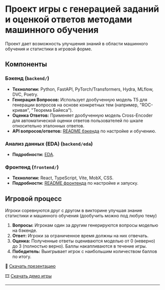 # Проект игры с генерацией заданий и оценкой ответов методами машинного обучения

Проект дает возможность улучшения знаний в области машинного обучения  и статистики в игровой форме.

## Компоненты

### Бэкенд (`backend/`)

-   **Технологии:** Python, FastAPI, PyTorch/Transformers, Hydra, MLflow, DVC, Poetry.
-   **Генерация Вопросов:** Использует дообученную модель T5 для генерации вопросов на основе конкретных тем (например, "ROC-кривая", "Теорема Байеса").
-   **Оценка Ответов:** Применяет дообученную модель Cross-Encoder для автоматической оценки ответов пользователей по шкале относительно эталонных ответов.
-   **API вопросов/ответов:** [README бэкенда](./backend/README.md) по настройке и обучению.

### Анализ данных (EDA) (`backend/eda`)

-   **Подробности:** [EDA](./backend/eda/EDA.md).

### Фронтенд (`frontend/`)

-   **Технологии:** React, TypeScript, Vite, MobX, CSS.
-   **Подробности:** [README фронтенда](./frontend/README.md) по настройке и запуску.

## Игровой процесс

Игроки соревнуются друг с другом в викторине улучшая знание статистики и машинного обучения (дообучить можно под любую тему)

1. **Вопросы:** Игрокам один за другим генерируются вопросы моделью на бэкенде.
2. **Ответ:** Игроки за ограниченное время должны на них отвечать.
3. **Оценка:** Полученные ответы оцениваются моделью от 0 (неверно) до 3 (полностью верно). Баллы накапливаются в течение игры.
4. **Победитель:** Выигрывает игрок с наибольшим количеством баллов по итогу.

📄 [Скачать презентацию](presentation/presentation_ml-game.pdf)  

🎞️ [Скачать демо игры](presentation/gameplay_video.mp4)

---



